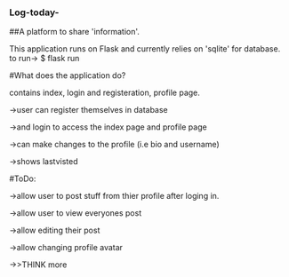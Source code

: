 ### Log-today-
##A platform to share 'information'.


This application runs on Flask and currently relies on 'sqlite' for database.
to run->
$ flask run

#What does the application do?

contains index, login and registeration, profile page.

->user can register themselves in database

->and login to access the index page and profile page

->can make changes to the profile (i.e bio and username)

->shows lastvisted

#ToDo:

->allow user to post stuff from thier profile after loging in.

->allow user to view everyones post

->allow editing their post

->allow changing profile avatar

->>THINK more
